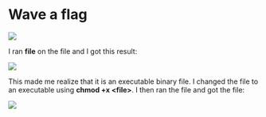 # Wave a flag

![](<../../.gitbook/assets/image (66).png>)

I ran **file** on the file and I got this result:

![](<../../.gitbook/assets/image (76).png>)

This made me realize that it is an executable binary file. I changed the file to an executable using **chmod +x \<file>**. I then ran the file and got the file:

![](<../../.gitbook/assets/image (63) (1).png>)
